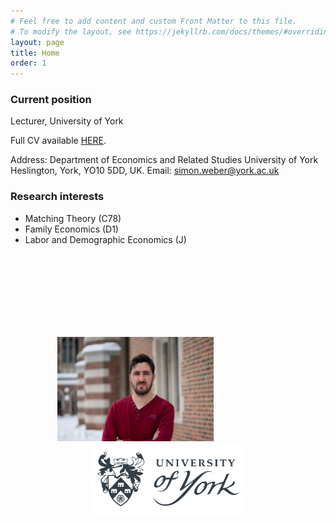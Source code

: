 ```yaml
---
# Feel free to add content and custom Front Matter to this file.
# To modify the layout, see https://jekyllrb.com/docs/themes/#overriding-theme-defaults
layout: page
title: Home
order: 1
---
```



### Current position
Lecturer, University of York

Full CV available [HERE](https://www.dropbox.com/s/qjvrt75flyml7pd/CV_WeberSimon.pdf?dl=0).

Address: 
Department of Economics and Related Studies
University of York
Heslington, York, YO10 5DD, UK.
Email: simon.weber@york.ac.uk

### Research interests
- Matching Theory (C78)
- Family Economics (D1)
- Labor and Demographic Economics (J)



<p align="middle" >
<img src="/images/20180211-DSC07100.jpg" width="250">
<img height="300" hspace="50">
<img src="/images/universityofyork.png" width="250">
</p>



<!---
![profile](/images/20180211-DSC07100.jpg "title")
<img width="200" height="200"src="https://github.com/webersimon/webersimon.github.io/blob/bafd7f0089c505117e7baa97c11bf843e4d9e598/images/20180211-DSC07100.jpg"/>
--->


